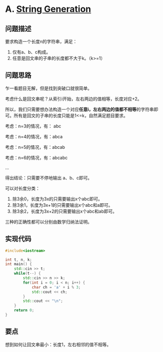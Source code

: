 # A. [String Generation](https://codeforces.com/problemset/problem/1461/A)

## 问题描述

要求构造一个长度n的字符串，满足：

1. 仅有a、b、c构成。
2. 任意是回文串的子串的长度都不大于k。（k>=1）



## 问题思路

乍一看题目无解，但是找到突破口就很简单。

考虑什么是回文串呢？从索引i开始，左右两边的值相等，长度对应+2。



所以，我们只需要想办法构造一个对应**任意i，左右两边的值都不相等**的字符串即可。所有是回文的子串的长度只能是1<=k，自然满足题目要求。



考虑：n=3的情况，有： abc

考虑：n=4的情况，有：abca

考虑：n=5的情况，有：abcab

考虑：n=6的情况，有：abcabc

...

得出结论：只需要不停地输出 a、b、c即可。



可以对长度分类：

1. 除3余0，长度为3x的只需要输出x个abc即可。
2. 除3余1，长度为3x+1的只需要输出x个abc和a即可。
3. 除3余2，长度为3x+2的只需要输出x个abc和ab即可。



三种的正确性都可以分别由数学归纳法证明。

## 实现代码

```c++
#include<iostream>

int t, n, k;
int main() {
	std::cin >> t;
	while(t--) {
		std::cin >> n >> k;
		for(int i = 0; i < n; i++) {
			char ch = 'a' + i % 3;
			std::cout << ch;
		}
		std::cout << "\n";
	}
	return 0;
}
```





## 要点

想到如何让回文串最小：长度1，左右相邻的值不相等。